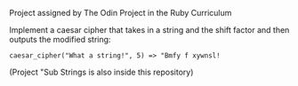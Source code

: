 Project assigned by The Odin Project in the Ruby Curriculum

Implement a caesar cipher that takes in a string and the shift factor and then outputs the modified string:

    caesar_cipher("What a string!", 5) => "Bmfy f xywnsl!

(Project "Sub Strings is also inside this repository)
